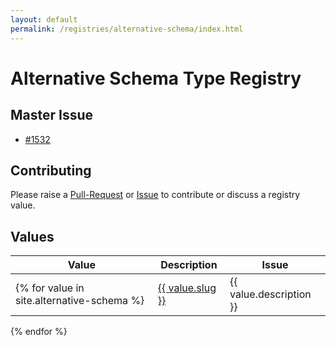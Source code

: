 ```yaml
---
layout: default
permalink: /registries/alternative-schema/index.html
---
```


# Alternative Schema Type Registry

## Master Issue

* [#1532](https://github.com/OAI/OpenAPI-Specification/issues/1532)

## Contributing

Please raise a [Pull-Request](https://github.com/OAI/OpenAPI-Specification/pulls) or [Issue](https://github.com/OAI/OpenAPI-Specification/issues) to contribute or discuss a registry value.

## Values

|Value|Description|Issue|
|---|---|---|
{% for value in site.alternative-schema %}| <a href="/alternative-schema/{{ value.slug }}.html">{{ value.slug }}</a> | <a id="{{ value.slug }}"/>{{ value.description }} | {% if value.issue %}<a href="https://github.com/OAI/OpenAPI-Specification/issues/{{ value.issue }}">#{{ value.issue }}</a>{% endif %} |
{% endfor %}

